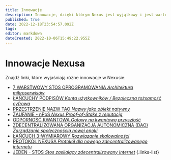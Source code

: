 ```yaml
---
title: Innowacje
description: Innowacje, dzięki którym Nexus jest wyjątkowy i jest wartościową propozycją
published: true
date: 2022-12-18T23:54:57.092Z
tags: 
editor: markdown
dateCreated: 2022-10-06T15:49:22.955Z
---
```


# Innowacje Nexusa
Znajdź linki, które wyjaśniają różne innowacje w Nexusie:

- [7 WARSTWOWY STOS OPROGRAMOWANIA *Architektura mikroserwisów*](/innovations/software-stack)
- [ŁAŃCUCHY PODPISÓW *Konta użytkowników / Bezpieczna tożsamość cyfrowa*](/innovations/signature-chains)
- [PRZESTRZENIE NAZW TAO *Nazwy jako obiekt natywny*](/innovations/tao-namespaces)
- [ZAUFANIE - nPoS *Nexus Proof-of-Stake z reputacją*](/innovations/trust-npos)
- [ODPORNOŚĆ KWANTOWA *Gotowy na kwantową przyszłość*](/innovations/quantum-resistance)
- [ZDECENTRALIZOWANA ORGANIZACJA AUTONOMICZNA (DAO) *Zarządzanie społecznością nowej epoki*](/innovations/dao)
- [ŁAŃCUCH 3-WYMIAROWY *Rozwiązanie skalowalności*](/innovations/3-dimensional-chain)
- [PROTOKÓŁ NEXUSA *Protokół dla nowego zdecentralizowanego internetu*](/innovations/nexus-protocol)
- [JEDEN - STOS *Stos zasilający zdecentralizowany Internet*](/innovations/one-stack)
{.links-list}